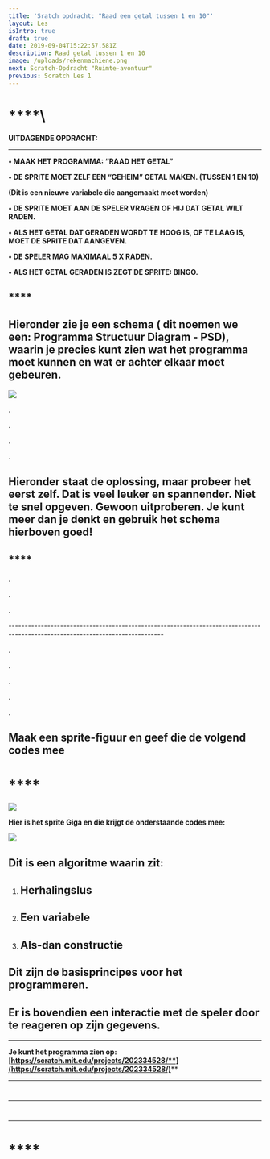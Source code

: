 ```yaml
---
title: 'Sratch opdracht: "Raad een getal tussen 1 en 10"'
layout: Les
isIntro: true
draft: true
date: 2019-09-04T15:22:57.581Z
description: Raad getal tussen 1 en 10
image: /uploads/rekenmachiene.png
next: Scratch-Opdracht "Ruimte-avontuur"
previous: Scratch Les 1
---
```

# \*\*\*\*\

**UITDAGENDE OPDRACHT:**

- - -

**•	MAAK HET PROGRAMMA:  “RAAD HET GETAL”**

**•	DE SPRITE MOET ZELF EEN “GEHEIM” GETAL MAKEN. (TUSSEN 1 EN 10)**

**(Dit is een nieuwe variabele die aangemaakt moet worden)**

**•	DE SPRITE MOET AAN DE SPELER VRAGEN OF HIJ DAT GETAL WILT RADEN.**

**•	ALS HET GETAL DAT GERADEN WORDT TE HOOG IS, OF TE LAAG IS, MOET DE SPRITE DAT AANGEVEN.**

**•	DE SPELER MAG MAXIMAAL 5 X RADEN.**

**•	ALS HET GETAL GERADEN IS ZEGT DE SPRITE: BINGO.**

## \*\*\*\*

## **Hieronder zie je een schema ( dit noemen we een: Programma Structuur Diagram - PSD), waarin je precies kunt zien wat het programma moet kunnen en wat er achter elkaar moet gebeuren.**

![](/uploads/psd-getal-tussen-1-en-10-raden.png)

.

.

.

.

## **Hieronder staat de oplossing, maar probeer het eerst zelf. Dat is veel leuker en spannender. Niet te snel opgeven. Gewoon uitproberen. Je kunt meer dan je denkt en gebruik het schema hierboven goed!**

## ****

.

.

.

\------------------------------------------------------------------------------------------------------------------------------

.

.

.

.

.

## **Maak een sprite-figuur en geef die de volgend codes mee**

# ****

![](/uploads/prite-giga.png)

**Hier is het sprite Giga en die krijgt de onderstaande codes mee:**

![](/uploads/instructies-voor-sprite-giga-raden-getal.png)



## **Dit is een algoritme waarin zit:**

1. ## **Herhalingslus**
2. ## **Een variabele**
3. ## **Als-dan constructie**

## **Dit zijn de basisprincipes voor het programmeren.**

## **Er is bovendien een interactie met de speler door te reageren op zijn gegevens.**

****

**Je kunt het programma zien op:** [**https://scratch.mit.edu/projects/202334528/**](https://scratch.mit.edu/projects/202334528/)****

- - -

# 

- - -

# 

- - -

# \*\*\*\*
